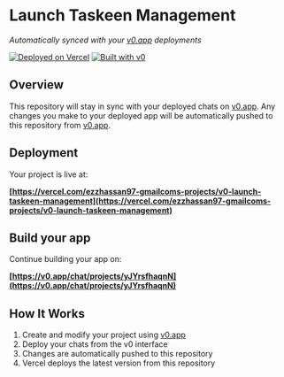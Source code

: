 # Launch Taskeen Management

*Automatically synced with your [v0.app](https://v0.app) deployments*

[![Deployed on Vercel](https://img.shields.io/badge/Deployed%20on-Vercel-black?style=for-the-badge&logo=vercel)](https://vercel.com/ezzhassan97-gmailcoms-projects/v0-launch-taskeen-management)
[![Built with v0](https://img.shields.io/badge/Built%20with-v0.app-black?style=for-the-badge)](https://v0.app/chat/projects/yJYrsfhaqnN)

## Overview

This repository will stay in sync with your deployed chats on [v0.app](https://v0.app).
Any changes you make to your deployed app will be automatically pushed to this repository from [v0.app](https://v0.app).

## Deployment

Your project is live at:

**[https://vercel.com/ezzhassan97-gmailcoms-projects/v0-launch-taskeen-management](https://vercel.com/ezzhassan97-gmailcoms-projects/v0-launch-taskeen-management)**

## Build your app

Continue building your app on:

**[https://v0.app/chat/projects/yJYrsfhaqnN](https://v0.app/chat/projects/yJYrsfhaqnN)**

## How It Works

1. Create and modify your project using [v0.app](https://v0.app)
2. Deploy your chats from the v0 interface
3. Changes are automatically pushed to this repository
4. Vercel deploys the latest version from this repository